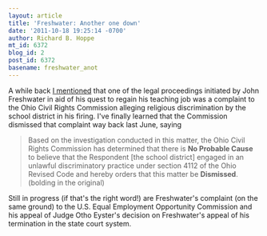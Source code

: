 ```yaml
---
layout: article
title: 'Freshwater: Another one down'
date: '2011-10-18 19:25:14 -0700'
author: Richard B. Hoppe
mt_id: 6372
blog_id: 2
post_id: 6372
basename: freshwater_anot
---
```

A while back [I mentioned](http://pandasthumb.org/archives/2011/05/freshwater-back.html) that one of the legal proceedings initiated by John Freshwater in aid of his quest to regain his teaching job was a complaint to the Ohio Civil Rights Commission alleging religious discrimination by the school district in his firing.  I've finally learned that the Commission dismissed that complaint way back last June, saying

> Based on the investigation conducted in this matter, the Ohio Civil Rights Commission has determined that there is **No Probable Cause** to believe that the Respondent \[the school district\] engaged in an unlawful discriminatory practice under section 4112 of the Ohio Revised Code and hereby orders that this matter be **Dismissed**. (bolding in the original)

Still in progress (if that's the right word!) are Freshwater's complaint (on the same ground) to the U.S. Equal Employment Opportunity Commission and his appeal of Judge Otho Eyster's decision on Freshwater's appeal of his termination in the state court system.
